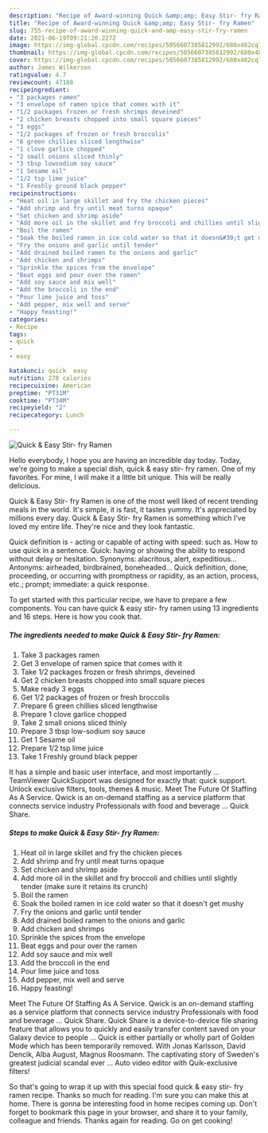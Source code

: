 ```yaml
---
description: "Recipe of Award-winning Quick &amp;amp; Easy Stir- fry Ramen"
title: "Recipe of Award-winning Quick &amp;amp; Easy Stir- fry Ramen"
slug: 755-recipe-of-award-winning-quick-and-amp-easy-stir-fry-ramen
date: 2021-06-19T09:21:20.227Z
image: https://img-global.cpcdn.com/recipes/5056607385812992/680x482cq70/quick-easy-stir-fry-ramen-recipe-main-photo.jpg
thumbnail: https://img-global.cpcdn.com/recipes/5056607385812992/680x482cq70/quick-easy-stir-fry-ramen-recipe-main-photo.jpg
cover: https://img-global.cpcdn.com/recipes/5056607385812992/680x482cq70/quick-easy-stir-fry-ramen-recipe-main-photo.jpg
author: James Wilkerson
ratingvalue: 4.7
reviewcount: 47188
recipeingredient:
- "3 packages ramen"
- "3 envelope of ramen spice that comes with it"
- "1/2 packages frozen or fresh shrimps deveined"
- "2 chicken breasts chopped into small square pieces"
- "3 eggs"
- "1/2 packages of frozen or fresh broccolis"
- "6 green chillies sliced lengthwise"
- "1 clove garlice chopped"
- "2 small onions sliced thinly"
- "3 tbsp lowsodium soy sauce"
- "1 Sesame oil"
- "1/2 tsp lime juice"
- "1 Freshly ground black pepper"
recipeinstructions:
- "Heat oil in large skillet and fry the chicken pieces"
- "Add shrimp and fry until meat turns opaque"
- "Set chicken and shrimp aside"
- "Add more oil in the skillet and fry broccoli and chillies until slightly tender (make sure it retains its crunch)"
- "Boil the ramen"
- "Soak the boiled ramen in ice cold water so that it doesn&#39;t get mushy"
- "Fry the onions and garlic until tender"
- "Add drained boiled ramen to the onions and garlic"
- "Add chicken and shrimps"
- "Sprinkle the spices from the envelope"
- "Beat eggs and pour over the ramen"
- "Add soy sauce and mix well"
- "Add the broccoli in the end"
- "Pour lime juice and toss"
- "Add pepper, mix well and serve"
- "Happy feasting!"
categories:
- Recipe
tags:
- quick
- 
- easy

katakunci: quick  easy 
nutrition: 278 calories
recipecuisine: American
preptime: "PT31M"
cooktime: "PT34M"
recipeyield: "2"
recipecategory: Lunch

---
```



![Quick &amp; Easy Stir- fry Ramen](https://img-global.cpcdn.com/recipes/5056607385812992/680x482cq70/quick-easy-stir-fry-ramen-recipe-main-photo.jpg)

Hello everybody, I hope you are having an incredible day today. Today, we're going to make a special dish, quick &amp; easy stir- fry ramen. One of my favorites. For mine, I will make it a little bit unique. This will be really delicious.

Quick &amp; Easy Stir- fry Ramen is one of the most well liked of recent trending meals in the world. It's simple, it is fast, it tastes yummy. It's appreciated by millions every day. Quick &amp; Easy Stir- fry Ramen is something which I've loved my entire life. They're nice and they look fantastic.

Quick definition is - acting or capable of acting with speed: such as. How to use quick in a sentence. Quick: having or showing the ability to respond without delay or hesitation. Synonyms: alacritous, alert, expeditious… Antonyms: airheaded, birdbrained, boneheaded… Quick definition, done, proceeding, or occurring with promptness or rapidity, as an action, process, etc.; prompt; immediate: a quick response.


To get started with this particular recipe, we have to prepare a few components. You can have quick &amp; easy stir- fry ramen using 13 ingredients and 16 steps. Here is how you cook that.

<!--inarticleads1-->

##### The ingredients needed to make Quick &amp; Easy Stir- fry Ramen:

1. Take 3 packages ramen
1. Get 3 envelope of ramen spice that comes with it
1. Take 1/2 packages frozen or fresh shrimps, deveined
1. Get 2 chicken breasts chopped into small square pieces
1. Make ready 3 eggs
1. Get 1/2 packages of frozen or fresh broccolis
1. Prepare 6 green chillies sliced lengthwise
1. Prepare 1 clove garlice chopped
1. Take 2 small onions sliced thinly
1. Prepare 3 tbsp low-sodium soy sauce
1. Get 1 Sesame oil
1. Prepare 1/2 tsp lime juice
1. Take 1 Freshly ground black pepper


It has a simple and basic user interface, and most importantly … TeamViewer QuickSupport was designed for exactly that: quick support. Unlock exclusive filters, tools, themes &amp; music. Meet The Future Of Staffing As A Service. Qwick is an on-demand staffing as a service platform that connects service industry Professionals with food and beverage … Quick Share. 

<!--inarticleads2-->

##### Steps to make Quick &amp; Easy Stir- fry Ramen:

1. Heat oil in large skillet and fry the chicken pieces
1. Add shrimp and fry until meat turns opaque
1. Set chicken and shrimp aside
1. Add more oil in the skillet and fry broccoli and chillies until slightly tender (make sure it retains its crunch)
1. Boil the ramen
1. Soak the boiled ramen in ice cold water so that it doesn&#39;t get mushy
1. Fry the onions and garlic until tender
1. Add drained boiled ramen to the onions and garlic
1. Add chicken and shrimps
1. Sprinkle the spices from the envelope
1. Beat eggs and pour over the ramen
1. Add soy sauce and mix well
1. Add the broccoli in the end
1. Pour lime juice and toss
1. Add pepper, mix well and serve
1. Happy feasting!


Meet The Future Of Staffing As A Service. Qwick is an on-demand staffing as a service platform that connects service industry Professionals with food and beverage … Quick Share. Quick Share is a device-to-device file sharing feature that allows you to quickly and easily transfer content saved on your Galaxy device to people … Quick is either partially or wholly part of Golden Mode which has been temporarily removed. With Jonas Karlsson, David Dencik, Alba August, Magnus Roosmann. The captivating story of Sweden&#39;s greatest judicial scandal ever … Auto video editor with Quik-exclusive filters! 

So that's going to wrap it up with this special food quick &amp; easy stir- fry ramen recipe. Thanks so much for reading. I'm sure you can make this at home. There is gonna be interesting food in home recipes coming up. Don't forget to bookmark this page in your browser, and share it to your family, colleague and friends. Thanks again for reading. Go on get cooking!

